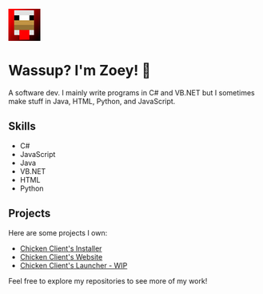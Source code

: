 ![Logo](/logo.png)

# Wassup? I'm Zoey! 👋
A software dev. I mainly write programs in C# and VB.NET but I sometimes make stuff in Java, HTML, Python, and JavaScript.

## Skills
- C#
- JavaScript
- Java
- VB.NET
- HTML
- Python

## Projects
Here are some projects I own:
- [Chicken Client's Installer](https://github.com/ChickenClient/Installer)
- [Chicken Client's Website](https://github.com/ChickenClient/Website)
- [Chicken Client's Launcher - WIP](https://github.com/ChickenClient/Launcher)

Feel free to explore my repositories to see more of my work!
